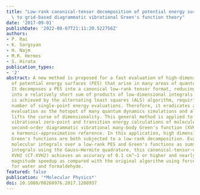 ```yaml
---
title: "Low-rank canonical-tensor decomposition of potential energy surfaces: application\
  \ to grid-based diagrammatic vibrational Green's function theory"
date: '2017-09-01'
publishDate: '2022-08-07T21:11:20.522756Z'
authors:
- P. Rai
- K. Sargsyan
- H. Najm
- M.R. Hermes
- S. Hirata
publication_types:
- '2'
abstract: A new method is proposed for a fast evaluation of high-dimensional integrals
  of potential energy surfaces (PES) that arise in many areas of quantum dynamics.
  It decomposes a PES into a canonical low-rank tensor format, reducing its integral
  into a relatively short sum of products of low-dimensional integrals. The decomposition
  is achieved by the alternating least squares (ALS) algorithm, requiring only a small
  number of single-point energy evaluations. Therefore, it eradicates a force-constant
  evaluation as the hotspot of many quantum dynamics simulations and also possibly
  lifts the curse of dimensionality. This general method is applied to the anharmonic
  vibrational zero-point and transition energy calculations of molecules using the
  second-order diagrammatic vibrational many-body Green's function (XVH2) theory with
  a harmonic-approximation reference. In this application, high dimensional PES and
  Green's functions are both subjected to a low-rank decomposition. Evaluating the
  molecular integrals over a low-rank PES and Green's functions as sums of low-dimensional
  integrals using the Gauss–Hermite quadrature, this canonical-tensor-decomposition-based
  XVH2 (CT-XVH2) achieves an accuracy of 0.1 cm^−1 or higher and nearly an order of
  magnitude speedup as compared with the original algorithm using force constants
  for water and formaldehyde.
featured: false
publication: '*Molecular Physics*'
doi: 10.1080/00268976.2017.1288937
---
```


